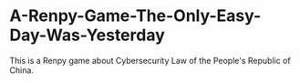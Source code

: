 # A-Renpy-Game-The-Only-Easy-Day-Was-Yesterday
This is a Renpy game about Cybersecurity Law of the People's Republic of China.
